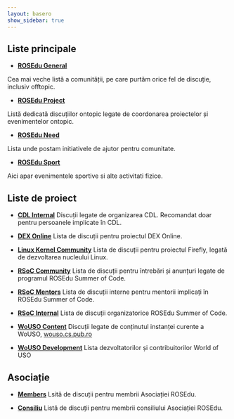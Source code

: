 ```yaml
---
layout: basero
show_sidebar: true
---
```

## Liste principale

* **[ROSEdu General](/listinfo/rosedu-general)**
    
Cea mai veche listă a comunității, pe care purtăm orice fel de discuție, inclusiv offtopic.

* **[ROSEdu Project](/listinfo/rosedu-project)**
    
Listă dedicată discuțiilor ontopic legate de coordonarea proiectelor și evenimentelor ontopic.

* **[ROSEdu Need](/listinfo/need)**
    
Lista unde postam initiativele de ajutor pentru comunitate.

* **[ROSEdu Sport](/listinfo/sport)**
    
Aici apar evenimentele sportive si alte activitati fizice.


## Liste de proiect

* **[CDL Internal](/listinfo/cdl-internal)**
Discuții legate de organizarea CDL. Recomandat doar pentru persoanele implicate în CDL.

* **[DEX Online](/listinfo/dexonline)**
Lista de discuții pentru proiectul DEX Online.

* **[Linux Kernel Community](/listinfo/firefly)**
Lista de discuții pentru proiectul Firefly, legată de dezvoltarea nucleului Linux.

* **[RSoC Community](/listinfo/rsoc-community)**
Lista de discuții pentru întrebări și anunțuri legate de programul ROSEdu Summer of Code.

* **[RSoC Mentors](/listinfo/rsoc-mentors)**
Lista de discuții interne pentru mentorii implicați în ROSEdu Summer of Code.

* **[RSoC Internal](/listinfo/rsoc-internal)**
Lista de discuții organizatorice ROSEdu Summer of Code.

* **[WoUSO Content](/listinfo/wouso-content)**
Discuții legate de conținutul instanței curente a WoUSO, <a href="http://wouso.cs.pub.ro">wouso.cs.pub.ro</a>

* **[WoUSO Development](/listinfo/wouso-dev)**
Lista dezvoltatorilor și contribuitorilor World of USO

## Asociație

* **[Members](/listinfo/members)**
Lsită de discuții pentru membrii Asociației ROSEdu.

* **[Consiliu](/listinfo/consiliu)**
Listă de discuții pentru membrii consiliului Asociației ROSEdu.

